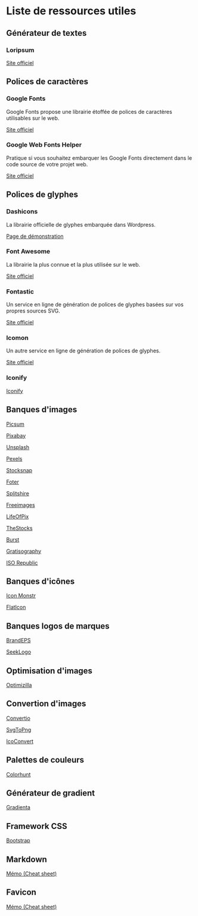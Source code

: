 # Liste de ressources utiles

## Générateur de textes

### Loripsum

[Site officiel](https://loripsum.net)

## Polices de caractères

### Google Fonts

Google Fonts propose une librairie étoffée de polices de caractères utilisables sur le web.

[Site officiel](https://fonts.google.com)

### Google Web Fonts Helper

Pratique si vous souhaitez embarquer les Google Fonts directement dans le code source de votre projet web.

[Site officiel](https://google-webfonts-helper.herokuapp.com)

## Polices de glyphes

### Dashicons

La librairie officielle de glyphes embarquée dans Wordpress.

[Page de démonstration](https://developer.wordpress.org/resource/dashicons)

### Font Awesome

La librairie la plus connue et la plus utilisée sur le web.

[Site officiel](https://fontawesome.com)

### Fontastic

Un service en ligne de génération de polices de glyphes basées sur vos propres sources SVG.

[Site officiel](http://fontastic.me "Visiter le site officiel de Fontastic")

### Icomon

Un autre service en ligne de génération de polices de glyphes.

[Site officiel](https://icomoon.io)

### Iconify

[Iconify](https://iconify.design)

## Banques d'images
[Picsum](https://picsum.photos/images)

[Pixabay](https://pixabay.com/)

[Unsplash](https://unsplash.com/)

[Pexels](https://www.pexels.com/)

[Stocksnap](https://stocksnap.io/)

[Foter](https://foter.com/)

[Splitshire](https://www.splitshire.com/)

[Freeimages](https://freeimages.com/)

[LifeOfPix](https://www.lifeofpix.com/)

[TheStocks](http://thestocks.im/)

[Burst](https://burst.shopify.com/free-images)

[Gratisography](https://gratisography.com/)

[ISO Republic](https://isorepublic.com/)

## Banques d'icônes

[Icon Monstr](https://iconmonstr.com/)

[FlatIcon](https://www.flaticon.com/)

## Banques logos de marques

[BrandEPS](https://www.brandeps.com/)

[SeekLogo](https://seeklogo.com/)

## Optimisation d'images

[Optimizilla](https://imagecompressor.com)

## Convertion d'images
[Convertio](https://convertio.co)

[SvgToPng](https://svgtopng.com)

[IcoConvert](https://icoconvert.com)

## Palettes de couleurs
[Colorhunt](https://colorhunt.co)

## Générateur de gradient
[Gradienta](https://gradienta.io)

## Framework CSS
[Bootstrap](https://getbootstrap.com)

## Markdown
[Mémo (Cheat sheet)](https://github.com/adam-p/markdown-here/wiki/Markdown-Cheatsheet)

## Favicon
[Mémo (Cheat sheet)](https://github.com/audreyr/favicon-cheat-sheet)